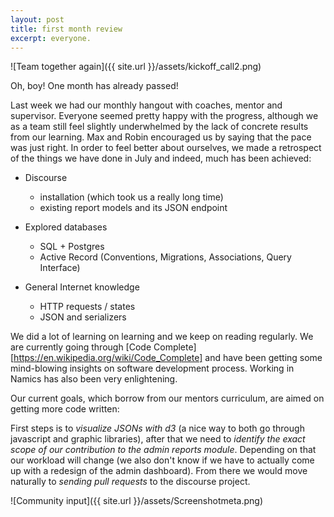 ```yaml
---
layout: post
title: first month review
excerpt: everyone.
---
```


![Team together again]({{ site.url }}/assets/kickoff_call2.png)

Oh, boy! One month has already passed!

Last week we had our monthly hangout with coaches, mentor and supervisor. Everyone seemed pretty happy with the progress, although we as a team still feel slightly underwhelmed by the lack of concrete results from our learning. Max and Robin encouraged us by saying that the pace was just right. In order to feel better about ourselves, we made a retrospect of the things we have done in July and indeed, much has been achieved:

* Discourse
    * installation (which took us a really long time)
    * existing report models and its JSON endpoint

* Explored databases
    * SQL + Postgres
    * Active Record (Conventions, Migrations, Associations, Query Interface)

* General Internet knowledge
    * HTTP requests / states
    * JSON and serializers

We did a lot of learning on learning and we keep on reading regularly. We are currently going through [Code Complete][https://en.wikipedia.org/wiki/Code_Complete] and have been getting some mind-blowing insights on software development process. Working in Namics has also been very enlightening.

Our current goals, which borrow from our mentors curriculum, are aimed on getting more code written:

First steps is to *visualize JSONs with d3* (a nice way to both go through javascript and graphic libraries), after that we need to *identify the exact scope of our contribution to the admin reports module*. Depending on that our workload will change (we also don't know if we have to actually come up with a redesign of the admin dashboard). From there we would move naturally to *sending pull requests* to the discourse project.







![Community input]({{ site.url }}/assets/Screenshotmeta.png)
